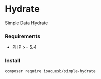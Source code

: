 # Hydrate

Simple Data Hydrate
 
### Requirements

- PHP >= 5.4

### Install

```
composer require isaquesb/simple-hydrate
```
